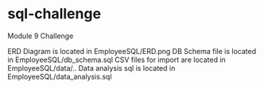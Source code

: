 # sql-challenge
Module 9 Challenge

ERD Diagram is located in EmployeeSQL/ERD.png
DB Schema file is located in EmployeeSQL/db_schema.sql
CSV files for import are located in EmployeeSQL/data/..
Data analysis sql is located in EmployeeSQL/data_analysis.sql

